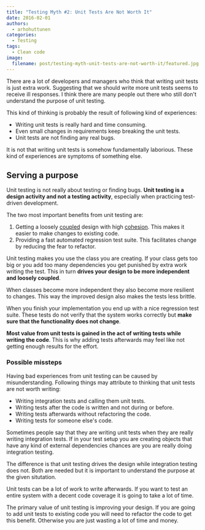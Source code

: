 ```yaml
---
title: "Testing Myth #2: Unit Tests Are Not Worth It"
date: 2016-02-01
authors:
  - arhohuttunen
categories:
  - Testing
tags:
  - Clean code
image:
  filename: post/testing-myth-unit-tests-are-not-worth-it/featured.jpg
---
```


There are a lot of developers and managers who think that writing unit tests is just extra work. Suggesting that we should write more unit tests seems to receive ill responses. I think there are many people out there who still don't understand the purpose of unit testing.

This kind of thinking is probably the result of following kind of experiences:

- Writing unit tests is really hard and time consuming.
- Even small changes in requirements keep breaking the unit tests.
- Unit tests are not finding any real bugs.

It is not that writing unit tests is somehow fundamentally laborious. These kind of experiences are symptoms of something else.
<!--more-->

## Serving a purpose

Unit testing is not really about testing or finding bugs. <strong>Unit testing is a design activity and not a testing activity</strong>, especially when practicing test-driven development.

The two most important benefits from unit testing are:

1. Getting a loosely [coupled](https://en.wikipedia.org/wiki/Coupling_(computer_programming)) design with high [cohesion](https://en.wikipedia.org/wiki/Cohesion_(computer_science)). This makes it easier to make changes to existing code.
2. Providing a fast automated regression test suite. This facilitates change by reducing the fear to refactor.

Unit testing makes you use the class you are creating. If your class gets too big or you add too many dependencies you get punished by extra work writing the test. This in turn **drives your design to be more independent and loosely coupled**.

When classes become more independent they also become more resilient to changes. This way the improved design also makes the tests less brittle.

When you finish your implementation you end up with a nice regression test suite. These tests do not verify that the system works correctly but **make sure that the functionality does not change**.

**Most value from unit tests is gained in the act of writing tests while writing the code**. This is why adding tests afterwards may feel like not getting enough results for the effort.

### Possible missteps

Having bad experiences from unit testing can be caused by misunderstanding. Following things may attribute to thinking that unit tests are not worth writing:

- Writing integration tests and calling them unit tests.
- Writing tests after the code is written and not during or before.
- Writing tests afterwards without refactoring the code.
- Writing tests for someone else's code.

Sometimes people say that they are writing unit tests when they are really writing integration tests. If in your test setup you are creating objects that have any kind of external dependencies chances are you are really doing integration testing.

The difference is that unit testing drives the design while integration testing does not. Both are needed but it is important to understand the purpose at the given situtation.

Unit tests can be a lot of work to write afterwards. If you want to test an entire system with a decent code coverage it is going to take a lot of time.

The primary value of unit testing is improving your design. If you are going to add unit tests to existing code you will need to refactor the code to get this benefit. Otherwise you are just wasting a lot of time and money.
